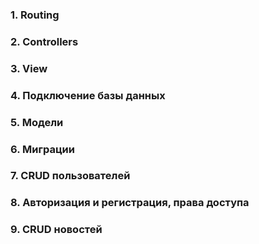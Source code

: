 
### 1. Routing
### 2. Controllers
### 3. View
### 4. Подключение базы данных
### 5. Модели
### 6. Миграции
### 7. CRUD пользователей
### 8. Авторизация и регистрация, права доступа
### 9. CRUD новостей